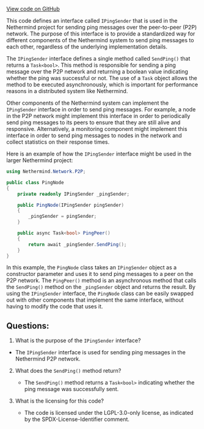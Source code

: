 [View code on GitHub](https://github.com/NethermindEth/nethermind/src/Nethermind/Nethermind.Network/P2P/IP2PMessageSender.cs)

This code defines an interface called `IPingSender` that is used in the Nethermind project for sending ping messages over the peer-to-peer (P2P) network. The purpose of this interface is to provide a standardized way for different components of the Nethermind system to send ping messages to each other, regardless of the underlying implementation details.

The `IPingSender` interface defines a single method called `SendPing()` that returns a `Task<bool>`. This method is responsible for sending a ping message over the P2P network and returning a boolean value indicating whether the ping was successful or not. The use of a `Task` object allows the method to be executed asynchronously, which is important for performance reasons in a distributed system like Nethermind.

Other components of the Nethermind system can implement the `IPingSender` interface in order to send ping messages. For example, a node in the P2P network might implement this interface in order to periodically send ping messages to its peers to ensure that they are still alive and responsive. Alternatively, a monitoring component might implement this interface in order to send ping messages to nodes in the network and collect statistics on their response times.

Here is an example of how the `IPingSender` interface might be used in the larger Nethermind project:

```csharp
using Nethermind.Network.P2P;

public class PingNode
{
    private readonly IPingSender _pingSender;

    public PingNode(IPingSender pingSender)
    {
        _pingSender = pingSender;
    }

    public async Task<bool> PingPeer()
    {
        return await _pingSender.SendPing();
    }
}
```

In this example, the `PingNode` class takes an `IPingSender` object as a constructor parameter and uses it to send ping messages to a peer on the P2P network. The `PingPeer()` method is an asynchronous method that calls the `SendPing()` method on the `_pingSender` object and returns the result. By using the `IPingSender` interface, the `PingNode` class can be easily swapped out with other components that implement the same interface, without having to modify the code that uses it.
## Questions: 
 1. What is the purpose of the `IPingSender` interface?
   - The `IPingSender` interface is used for sending ping messages in the Nethermind P2P network.

2. What does the `SendPing()` method return?
   - The `SendPing()` method returns a `Task<bool>` indicating whether the ping message was successfully sent.

3. What is the licensing for this code?
   - The code is licensed under the LGPL-3.0-only license, as indicated by the SPDX-License-Identifier comment.